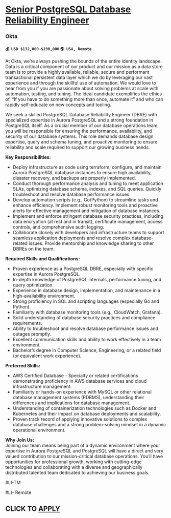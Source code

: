 # [Senior PostgreSQL Database Reliability Engineer ](https://www.remotewlb.com/apply/senior-postgresql-database-reliability-engineer)  
### Okta  
#### `💰 USD $132,000~$198,000` `🌎 USA, Remote `  

At Okta, we’re always pushing the bounds of the entire identity landscape. Data is a critical component of our product and our mission as a data store team is to provide a highly available, reliable, secure and performant transactional persistent data layer which we do by leveraging our vast experience and through the skillful use of automation. We would love to hear from you if you are passionate about solving problems at scale with automation, testing, and tuning. The ideal candidate exemplifies the ethics of, “If you have to do something more than once, automate it” and who can rapidly self-educate on new concepts and tooling.

  
We seek a skilled PostgreSQL Database Reliability Engineer (DBRE) with specialized expertise in Aurora PostgreSQL and a strong foundation in PostgreSQL itself. As a crucial member of our database operations team, you will be responsible for ensuring the performance, availability, and security of our database systems. This role demands database design expertise, query and schema tuning, and proactive monitoring to ensure reliability and scale required to support our growing business needs.

**Key Responsibilities:**

  * Deploy infrastructure as code using terraform, configure, and maintain Aurora PostgreSQL database instances to ensure high availability, disaster recovery, and backups are properly implemented.
  * Conduct thorough performance analysis and tuning to meet application SLAs, optimizing database schema, indexes, and SQL queries. Quickly troubleshoot and resolve database performance issues.
  * Develop automation scripts (e.g., Go/Python) to streamline tasks and enhance efficiency. Implement robust monitoring tools and proactive alerts for effective management and mitigation of database instances.
  * Implement and enforce stringent database security practices, including data encryption (at rest and in transit), certificate management, access controls, and comprehensive audit logging.
  * Collaborate closely with developers and infrastructure teams to support seamless application deployments and resolve complex database-related issues. Provide mentorship and knowledge sharing to other DBREs on the team.

**Required Skills and Qualifications:**

  * Proven experience as a PostgreSQL DBRE, especially with specific expertise in Aurora PostgreSQL.
  * In-depth knowledge of PostgreSQL internals, performance tuning, and query optimization.
  * Experience in database design, implementation, and maintenance in a high-availability environment.
  * Strong proficiency in SQL and scripting languages (especially Go and Python).
  * Familiarity with database monitoring tools (e.g., CloudWatch, Grafana).
  * Solid understanding of database security practices and compliance requirements.
  * Ability to troubleshoot and resolve database performance issues and outages promptly.
  * Excellent communication skills and ability to work effectively in a team environment.
  * Bachelor’s degree in Computer Science, Engineering, or a related field (or equivalent work experience).

**Preferred Skills:**

  * AWS Certified Database - Specialty or related certifications demonstrating proficiency in AWS database services and cloud infrastructure management.
  * Familiarity or hands-on experience with MySQL or other relational database management systems (RDBMS), understanding their differences and implications for database management.
  * Understanding of containerization technologies such as Docker and Kubernetes and their impact on database deployments and scalability.
  * Proven track record of applying innovative solutions to complex database challenges and a strong problem-solving mindset in a dynamic operational environment.

**Why Join Us:**  
Joining our team means being part of a dynamic environment where your expertise in Aurora PostgreSQL and PostgreSQL will have a direct and very valued contribution to our mission-critical database operations. You’ll have opportunities for professional growth, working with cutting-edge technologies and collaborating with a diverse and geographically distributed talented team dedicated to achieving our business goals.

#LI-TM

#LI- Remote

  
## CLICK TO [APPLY](https://www.remotewlb.com/apply/senior-postgresql-database-reliability-engineer)

